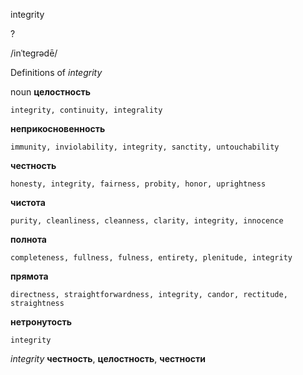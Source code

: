 integrity

?

/inˈteɡrədē/

Definitions of _integrity_

noun
**целостность**

    integrity, continuity, integrality
**неприкосновенность**

    immunity, inviolability, integrity, sanctity, untouchability
**честность**

    honesty, integrity, fairness, probity, honor, uprightness
**чистота**

    purity, cleanliness, cleanness, clarity, integrity, innocence
**полнота**

    completeness, fullness, fulness, entirety, plenitude, integrity
**прямота**

    directness, straightforwardness, integrity, candor, rectitude, straightness
**нетронутость**

    integrity

_integrity_
**честность**, **целостность**, **честности**